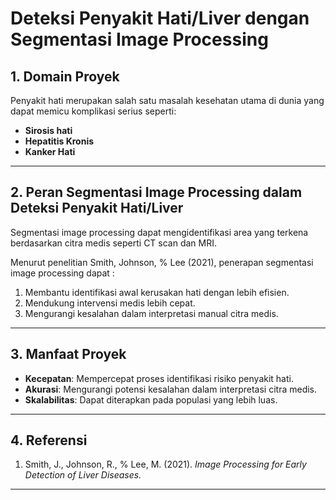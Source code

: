 # Deteksi Penyakit Hati/Liver dengan Segmentasi Image Processing 

## **1. Domain Proyek**
Penyakit hati merupakan salah satu masalah kesehatan utama di dunia yang dapat memicu komplikasi serius seperti:
- **Sirosis hati**  
- **Hepatitis Kronis**  
- **Kanker Hati**  


---

## **2. Peran Segmentasi Image Processing dalam Deteksi Penyakit Hati/Liver**
Segmentasi image processing dapat mengidentifikasi area yang terkena berdasarkan citra medis seperti CT scan dan MRI.

Menurut penelitian Smith, Johnson, % Lee (2021), penerapan segmentasi image processing dapat :
1. Membantu identifikasi awal kerusakan hati dengan lebih efisien.
2. Mendukung intervensi medis lebih cepat.
3. Mengurangi kesalahan dalam interpretasi manual citra medis.

---

## **3. Manfaat Proyek**

- **Kecepatan**: Mempercepat proses identifikasi risiko penyakit hati.
- **Akurasi**: Mengurangi potensi kesalahan dalam interpretasi citra medis.
- **Skalabilitas**: Dapat diterapkan pada populasi yang lebih luas.

---

## **4. Referensi**
1. Smith, J., Johnson, R., % Lee, M. (2021). *Image Processing for Early Detection of Liver Diseases.*

---

